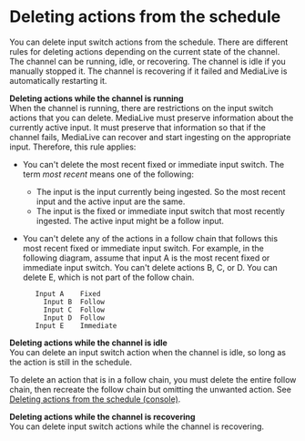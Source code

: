 # Deleting actions from the schedule<a name="ips-manage-schedule"></a>

You can delete input switch actions from the schedule\. There are different rules for deleting actions depending on the current state of the channel\. The channel can be running, idle, or recovering\. The channel is idle if you manually stopped it\. The channel is recovering if it failed and MediaLive is automatically restarting it\.

**Deleting actions while the channel is running**  
When the channel is running, there are restrictions on the input switch actions that you can delete\. MediaLive must preserve information about the currently active input\. It must preserve that information so that if the channel fails, MediaLive can recover and start ingesting on the appropriate input\. Therefore, this rule applies:
+ You can't delete the most recent fixed or immediate input switch\. The term *most recent* means one of the following:
  + The input is the input currently being ingested\. So the most recent input and the active input are the same\.
  + The input is the fixed or immediate input switch that most recently ingested\. The active input might be a follow input\.
+ You can't delete any of the actions in a follow chain that follows this most recent fixed or immediate input switch\. For example, in the following diagram, assume that input A is the most recent fixed or immediate input switch\. You can't delete actions B, C, or D\. You can delete E, which is not part of the follow chain\.

  ```
     Input A    Fixed
       Input B  Follow
       Input C  Follow 
       Input D  Follow
     Input E    Immediate
  ```

**Deleting actions while the channel is idle**  
You can delete an input switch action when the channel is idle, so long as the action is still in the schedule\. 

To delete an action that is in a follow chain, you must delete the entire follow chain, then recreate the follow chain but omitting the unwanted action\. See [Deleting actions from the schedule \(console\)](schedule-using-console-delete.md)\.

**Deleting actions while the channel is recovering**  
You can delete input switch actions while the channel is recovering\.
